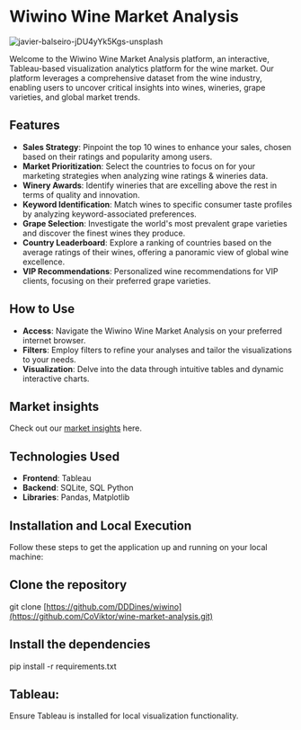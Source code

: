 # **Wiwino Wine Market Analysis** 
![javier-balseiro-jDU4yYk5Kgs-unsplash](https://github.com/CoViktor/wine-market-analysis/assets/157882773/9132f783-7269-4550-b5a2-4f2601957809)

Welcome to the Wiwino Wine Market Analysis platform, an interactive, Tableau-based visualization analytics platform for the wine market. Our platform leverages a comprehensive dataset from the wine industry, enabling users to uncover critical insights into wines, wineries, grape varieties, and global market trends.

## Features
- **Sales Strategy**: Pinpoint the top 10 wines to enhance your sales, chosen based on their ratings and popularity among users.
- **Market Prioritization**: Select the countries to focus on for your marketing strategies when analyzing wine ratings & wineries data.
- **Winery Awards**: Identify wineries that are excelling above the rest in terms of quality and innovation.
- **Keyword Identification**: Match wines to specific consumer taste profiles by analyzing keyword-associated preferences.
- **Grape Selection**: Investigate the world's most prevalent grape varieties and discover the finest wines they produce.
- **Country Leaderboard**: Explore a ranking of countries based on the average ratings of their wines, offering a panoramic view of global wine excellence.
- **VIP Recommendations**: Personalized wine recommendations for VIP clients, focusing on their preferred grape varieties.
  
## How to Use
- **Access**: Navigate the Wiwino Wine Market Analysis on your preferred internet browser.
- **Filters**: Employ filters to refine your analyses and tailor the visualizations to your needs.
- **Visualization**: Delve into the data through intuitive tables and dynamic interactive charts.

## Market insights
Check out our [market insights](https://public.tableau.com/app/profile/viktor.cosaert/viz/Vivino_workbook_final/Story?publish=yes) here.

## Technologies Used
- **Frontend**: Tableau
- **Backend**: SQLite, SQL Python
- **Libraries**: Pandas, Matplotlib

## Installation and Local Execution
Follow these steps to get the application up and running on your local machine:
## Clone the repository
git clone [https://github.com/DDDines/wiwino](https://github.com/CoViktor/wine-market-analysis.git)

## Install the dependencies
pip install -r requirements.txt

## Tableau: 
Ensure Tableau is installed for local visualization functionality.
